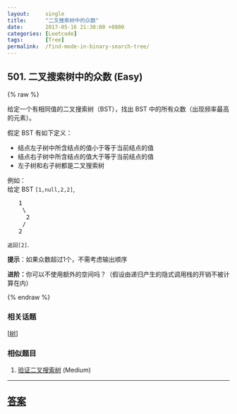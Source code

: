 ```yaml
---
layout:     single
title:      "二叉搜索树中的众数"
date:       2017-05-16 21:30:00 +0800
categories: [Leetcode]
tags:       [Tree]
permalink:  /find-mode-in-binary-search-tree/
---
```


## 501. 二叉搜索树中的众数 (Easy)

{% raw %}

<p>给定一个有相同值的二叉搜索树（BST），找出 BST 中的所有众数（出现频率最高的元素）。</p>

<p>假定 BST 有如下定义：</p>

<ul>
	<li>结点左子树中所含结点的值小于等于当前结点的值</li>
	<li>结点右子树中所含结点的值大于等于当前结点的值</li>
	<li>左子树和右子树都是二叉搜索树</li>
</ul>

<p>例如：<br>
给定 BST <code>[1,null,2,2]</code>,</p>

<pre>   1
    \
     2
    /
   2
</pre>

<p><code>返回[2]</code>.</p>

<p><strong>提示</strong>：如果众数超过1个，不需考虑输出顺序</p>

<p><strong>进阶：</strong>你可以不使用额外的空间吗？（假设由递归产生的隐式调用栈的开销不被计算在内）</p>

{% endraw %}

### 相关话题
  [[树](https://github.com/openset/leetcode/tree/master/tag/tree/README.md)]

### 相似题目
  1. [验证二叉搜索树](/validate-binary-search-tree) (Medium)

---

## [答案](https://github.com/openset/leetcode/tree/master/problems/find-mode-in-binary-search-tree)

